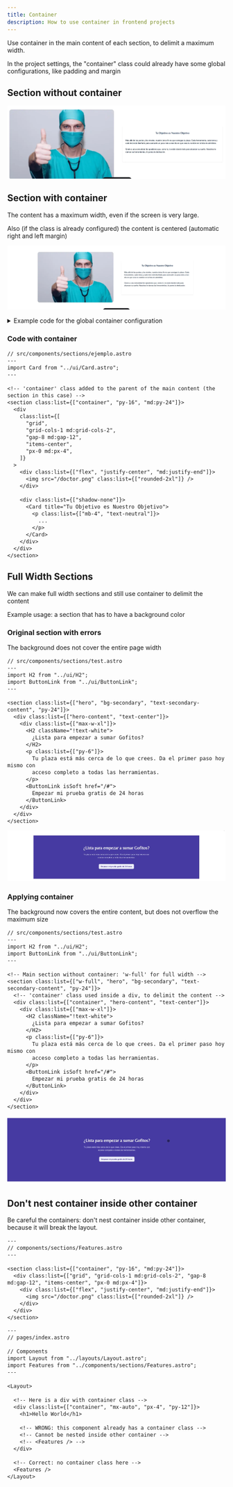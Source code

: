```yaml
---
title: Container
description: How to use container in frontend projects
---
```


Use container in the main content of each section, to delimit a maximum width. 

In the project settings, the "container" class could already have some global configurations, like padding and margin

## Section without container 

![Section without container](../../../assets/container-sin.webp)

## Section with container 

The content has a maximum width, even if the screen is very large. 

Also (if the class is already configured) the content is centered (automatic right and left margin)

![Section with container](../../../assets/container-con.webp)

<details>
<summary>Example code for the global container configuration</summary>

Example code for the global container configuration

Code added to the global project styles (additional to what tailwind offers by default).

**You don't need to add this code, the person who creates the base project will take care of it**

```css
/*src/styles/global.css*/
.container {
  margin: 0 auto; /*center content*/
  max-width: 1350px; /*maximum width*/
  padding: 4rem 1rem; /*padding around the content*/
}
```

</details>


### Code with container

```astro
// src/components/sections/ejemplo.astro
---
import Card from "../ui/Card.astro";
---

<!-- 'container' class added to the parent of the main content (the section in this case) -->
<section class:list={["container", "py-16", "md:py-24"]}>
  <div
    class:list={[
      "grid",
      "grid-cols-1 md:grid-cols-2",
      "gap-8 md:gap-12",
      "items-center",
      "px-0 md:px-4",
    ]}
  >
    <div class:list={["flex", "justify-center", "md:justify-end"]}>
      <img src="/doctor.png" class:list={["rounded-2xl"]} />
    </div>

    <div class:list={["shadow-none"]}>
      <Card title="Tu Objetivo es Nuestro Objetivo">
        <p class:list={["mb-4", "text-neutral"]}>
          ...
        </p>
      </Card>
    </div>
  </div>
</section>
```

## Full Width Sections

We can make full width sections and still use container to delimit the content

Example usage: a section that has to have a background color

### Original section with errors

The background does not cover the entire page width

```astro
// src/components/sections/test.astro
---
import H2 from "../ui/H2";
import ButtonLink from "../ui/ButtonLink";
---

<section class:list={["hero", "bg-secondary", "text-secondary-content", "py-24"]}>
  <div class:list={["hero-content", "text-center"]}>
    <div class:list={["max-w-xl"]}>
      <H2 className="!text-white">
        ¿Lista para empezar a sumar Gofitos?
      </H2>
      <p class:list={["py-6"]}>
        Tu plaza está más cerca de lo que crees. Da el primer paso hoy mismo con
        acceso completo a todas las herramientas.
      </p>
      <ButtonLink isSoft href="/#">
        Empezar mi prueba gratis de 24 horas
      </ButtonLink>
    </div>
  </div>
</section>
```

![Sección original](../../../assets/container-original.webp)

### Applying container

The background now covers the entire content, but does not overflow the maximum size

```astro
// src/components/sections/test.astro
---
import H2 from "../ui/H2";
import ButtonLink from "../ui/ButtonLink";
---

<!-- Main section without container: 'w-full' for full width -->
<section class:list={["w-full", "hero", "bg-secondary", "text-secondary-content", "py-24"]}>
  <!-- 'container' class used inside a div, to delimit the content -->
  <div class:list={["container", "hero-content", "text-center"]}>
    <div class:list={["max-w-xl"]}>
      <H2 className="!text-white">
        ¿Lista para empezar a sumar Gofitos?
      </H2>
      <p class:list={["py-6"]}>
        Tu plaza está más cerca de lo que crees. Da el primer paso hoy mismo con
        acceso completo a todas las herramientas.
      </p>
      <ButtonLink isSoft href="/#">
        Empezar mi prueba gratis de 24 horas
      </ButtonLink>
    </div>
  </div>
</section>
```

![Section with container](../../../assets/container-full-width.webp)

## Don't nest container inside other container

Be careful the containers: don't nest container inside other container, because it will break the layout.

```astro
---
// components/sections/Features.astro
---

<section class:list={["container", "py-16", "md:py-24"]}>
  <div class:list={["grid", "grid-cols-1 md:grid-cols-2", "gap-8 md:gap-12", "items-center", "px-0 md:px-4"]}>
    <div class:list={["flex", "justify-center", "md:justify-end"]}>
      <img src="/doctor.png" class:list={["rounded-2xl"]} />
    </div>
  </div>
</section>
```


```astro
---
// pages/index.astro

// Components
import Layout from "../layouts/Layout.astro";
import Features from "../components/sections/Features.astro";
---

<Layout>

  <!-- Here is a div with container class -->
  <div class:list={["container", "mx-auto", "px-4", "py-12"]}>
    <h1>Hello World</h1>

    <!-- WRONG: this component already has a container class -->
    <!-- Cannot be nested inside other container -->
    <!-- <Features /> -->
  </div>

  <!-- Correct: no container class here -->
  <Features />
</Layout>
```
